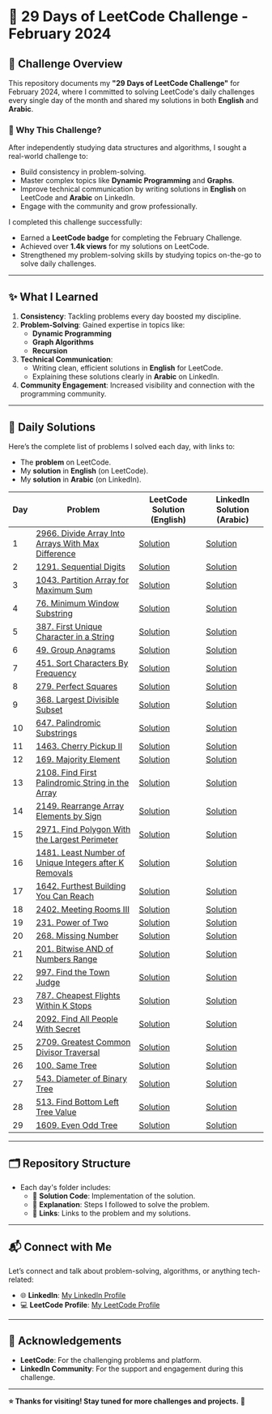 # 🚀 29 Days of LeetCode Challenge - February 2024

## 🌟 Challenge Overview
This repository documents my **"29 Days of LeetCode Challenge"** for February 2024, where I committed to solving LeetCode's daily challenges every single day of the month and shared my solutions in both **English** and **Arabic**.

### 🔎 Why This Challenge?
After independently studying data structures and algorithms, I sought a real-world challenge to:
-  Build consistency in problem-solving.
-  Master complex topics like **Dynamic Programming** and **Graphs**.
-  Improve technical communication by writing solutions in **English** on LeetCode and **Arabic** on LinkedIn.
-  Engage with the community and grow professionally.

I completed this challenge successfully:
-  Earned a **LeetCode badge** for completing the February Challenge.
-  Achieved over **1.4k views** for my solutions on LeetCode.
-  Strengthened my problem-solving skills by studying topics on-the-go to solve daily challenges.

---

## ✨ What I Learned
1. **Consistency**: Tackling problems every day boosted my discipline.
2. **Problem-Solving**: Gained expertise in topics like:
   -  **Dynamic Programming**
   -  **Graph Algorithms**
   -  **Recursion**
3. **Technical Communication**:
   - Writing clean, efficient solutions in **English** for LeetCode.
   - Explaining these solutions clearly in **Arabic** on LinkedIn.
4. **Community Engagement**: Increased visibility and connection with the programming community.

---

## 📅 Daily Solutions
Here’s the complete list of problems I solved each day, with links to:
- The **problem** on LeetCode.
- My **solution** in **English** (on LeetCode).
- My **solution** in **Arabic** (on LinkedIn).

| Day | Problem                        | LeetCode Solution (English)   | LinkedIn Solution (Arabic)     |
|-----|--------------------------------|--------------------------------|---------------------------------|
| 1   | [2966. Divide Array Into Arrays With Max Difference](https://leetcode.com/problems/divide-array-into-arrays-with-max-difference/description/?envType=daily-question&envId=2024-02-01)             | [Solution](https://leetcode.com/problems/divide-array-into-arrays-with-max-difference/solutions/4658107/beats-99-88-runtime-beats-95-48-memory-c-explained)                 | [Solution](https://www.linkedin.com/posts/nourhan-essam123_%D8%B5%D8%A8%D8%A7%D8%AD-%D8%A7%D9%84%D9%86%D8%B4%D8%A7%D8%B7-%D9%88-%D8%A7%D9%84%D8%AA%D8%AD%D8%AF%D9%89-%D9%85%D9%8A%D9%86-%D9%84%D8%B3%D9%87-%D9%85%D8%AD%D9%84%D8%B4-%D8%A7%D9%84problem-activity-7158707516044931072-2m0P?utm_source=share&utm_medium=member_desktop)                  |
| 2   | [1291. Sequential Digits](https://leetcode.com/problems/sequential-digits/description/?envType=daily-question&envId=2024-02-02)             | [Solution](https://leetcode.com/problems/sequential-digits/solutions/4663190/beats-100-users-c-explained)                 | [Solution](https://www.linkedin.com/posts/nourhan-essam123_leetcode-leetcodechallenge-dailychallenge-activity-7159025837764190208-UPv0?utm_source=share&utm_medium=member_desktop)                  |
| 3   | [1043. Partition Array for Maximum Sum](https://leetcode.com/problems/partition-array-for-maximum-sum/description/)             | [Solution](https://leetcode.com/problems/partition-array-for-maximum-sum/solutions/4671241/beats-94-96-users-dp-tabulation-explained)                 | [Solution](https://www.linkedin.com/posts/nourhan-essam123_leetcodechallenge-consistencyiskey-leetcode-activity-7159560170031722496-r40d?utm_source=share&utm_medium=member_desktop)                  |
| 4   | [76. Minimum Window Substring](https://leetcode.com/problems/minimum-window-substring/description/?envType=daily-question&envId=2024-02-04)             | [Solution](https://leetcode.com/problems/minimum-window-substring/solutions/4675490/beats-98-54-users-c-two-pointers-explained)                 | [Solution](https://www.linkedin.com/posts/nourhan-essam123_leetcodechallenge-leetcode-consistencyiskey-activity-7159858116094836736-cnhR?utm_source=share&utm_medium=member_desktop)                  |
| 5   | [387. First Unique Character in a String](https://leetcode.com/problems/first-unique-character-in-a-string/description/?envType=daily-question&envId=2024-02-05)             | [Solution](https://leetcode.com/problems/first-unique-character-in-a-string/solutions/4679045/beats-99-40-of-users-c-easy-solution)                 | [Solution](https://www.linkedin.com/posts/nourhan-essam123_leetcodechallenge-leetcode-consistencyiskey-activity-7160126995039760384-A-hQ?utm_source=share&utm_medium=member_desktop)                  |
| 6   | [49. Group Anagrams](https://leetcode.com/problems/group-anagrams/description/?envType=daily-question&envId=2024-02-06)             | [Solution](https://leetcode.com/problems/group-anagrams/solutions/4684415/beats-99-49-users-c-explained)                 | [Solution](https://www.linkedin.com/posts/nourhan-essam123_leetcodechallenge-leetcode2024-leetcode-activity-7160491362709123072-RJQj?utm_source=share&utm_medium=member_desktop)                  |
| 7   | [451. Sort Characters By Frequency](https://leetcode.com/problems/sort-characters-by-frequency/description/?envType=daily-question&envId=2024-02-07)             | [Solution](https://leetcode.com/problems/sort-characters-by-frequency/solutions/4690070/beats-99-77-users-c-explained)                 | [Solution](https://www.linkedin.com/posts/nourhan-essam123_leetcodechallenge-leetcode2024-leetcode-activity-7160865041326432256-zmj9?utm_source=share&utm_medium=member_desktop)                  |
| 8   | [279. Perfect Squares](https://leetcode.com/problems/perfect-squares/description/?envType=daily-question&envId=2024-02-08)             | [Solution](https://leetcode.com/problems/perfect-squares/solutions/4696005/beats-95-12-users-c-2-dp-approaches-explained)                 | [Solution](https://www.linkedin.com/posts/nourhan-essam123_leetcodechallenge-leetcode2024-leetcode-activity-7161256758278029312-AfJM?utm_source=share&utm_medium=member_desktop)                  |
| 9   | [368. Largest Divisible Subset](https://leetcode.com/problems/largest-divisible-subset/description/?envType=daily-question&envId=2024-02-09)             | [Solution](https://leetcode.com/problems/largest-divisible-subset/solutions/4702813/beats-97-34-users-c-easy-solution-explained)                 | [Solution](https://www.linkedin.com/posts/nourhan-essam123_leetcodechallenge-leetcode2024-leetcode-activity-7161783965140303873-Viqn?utm_source=share&utm_medium=member_desktop)                  |
| 10  | [647. Palindromic Substrings](https://leetcode.com/problems/palindromic-substrings/description/?envType=daily-question&envId=2024-02-10)             | [Solution](https://leetcode.com/problems/palindromic-substrings/solutions/4705327/beats-100-users-c-two-approaches-explained)                 | [Solution](https://www.linkedin.com/posts/nourhan-essam123_leetcodechallenge-leetcode2024-leetcode-activity-7162013530383224832-t4OV?utm_source=share&utm_medium=member_desktop)                  |
| 11  | [1463. Cherry Pickup II](https://leetcode.com/problems/cherry-pickup-ii/description/?envType=daily-question&envId=2024-02-11)             | [Solution](https://leetcode.com/problems/cherry-pickup-ii/solutions/4710081/beats-94-60-users-3-approaches-explained-c)                 | [Solution](https://www.linkedin.com/posts/nourhan-essam123_leetcodechallenge-leetcode2024-leetcode-activity-7162385967171977217-OvQD?utm_source=share&utm_medium=member_desktop)                  |
| 12  | [169. Majority Element](https://leetcode.com/problems/majority-element/description/?envType=daily-question&envId=2024-02-12)             | [Solution](https://leetcode.com/problems/majority-element/solutions/4714950/beats-98-users-c-3-approaches-explained)                 | [Solution](https://www.linkedin.com/posts/nourhan-essam123_leetcodechallenge-leetcode2024-leetcode-activity-7162754240677978112-BScu?utm_source=share&utm_medium=member_desktop)                  |
| 13  | [2108. Find First Palindromic String in the Array](https://leetcode.com/problems/find-first-palindromic-string-in-the-array/description/?envType=daily-question&envId=2024-02-13)             | [Solution](https://leetcode.com/problems/find-first-palindromic-string-in-the-array/solutions/4719935/beats-96-users-c-2-approaches-explained)                 | [Solution](https://www.linkedin.com/posts/nourhan-essam123_leetcodechallenge-leetcode2024-leetcode-activity-7163109391112552449-3Tgw?utm_source=share&utm_medium=member_desktop)                  |
| 14  | [2149. Rearrange Array Elements by Sign](https://leetcode.com/problems/rearrange-array-elements-by-sign/description/?envType=daily-question&envId=2024-02-14)             | [Solution](https://leetcode.com/problems/rearrange-array-elements-by-sign/solutions/4725398/beats-97-users-c-2-approaches-explained)                 | [Solution](https://www.linkedin.com/posts/nourhan-essam123_leetcodechallenge-leetcode2024-leetcode-activity-7163474051338850304-0sH2?utm_source=share&utm_medium=member_desktop)                  |
| 15  | [2971. Find Polygon With the Largest Perimeter](https://leetcode.com/problems/find-polygon-with-the-largest-perimeter/description/)             | [Solution](https://leetcode.com/problems/find-polygon-with-the-largest-perimeter/solutions/4729600/beats-98-39-users-c-prefix-sum-explained)                 | [Solution](https://www.linkedin.com/posts/nourhan-essam123_leetcodechallenge-leetcode2024-leetcode-activity-7163802011342249984-rkqq?utm_source=share&utm_medium=member_desktop)                  |
| 16  | [1481. Least Number of Unique Integers after K Removals](https://leetcode.com/problems/least-number-of-unique-integers-after-k-removals/description/?envType=daily-question&envId=2024-02-16)             | [Solution](https://leetcode.com/problems/least-number-of-unique-integers-after-k-removals/solutions/4734651/beats-9583-users-c-explained-easy-solution)                 | [Solution](https://www.linkedin.com/posts/nourhan-essam123_leetcodechallenge-leetcode2024-leetcode-activity-7164149174584631297-pY8t?utm_source=share&utm_medium=member_desktop)                  |
| 17  | [1642. Furthest Building You Can Reach](https://leetcode.com/problems/furthest-building-you-can-reach/description/?envType=daily-question&envId=2024-02-17)             | [Solution](https://leetcode.com/problems/furthest-building-you-can-reach/solutions/4740239/beats-99-users-c-min-heaps-explained)                 | [Solution](https://www.linkedin.com/posts/nourhan-essam123_leetcodechallenge-leetcode2024-leetcode-activity-7164627381314338816-KYIC?utm_source=share&utm_medium=member_desktop)                  |
| 18  | [2402. Meeting Rooms III](https://leetcode.com/problems/meeting-rooms-iii/description/?envType=daily-question&envId=2024-02-18)             | [Solution](https://leetcode.com/problems/meeting-rooms-iii/solutions/4746003/beats-99-users-c-min-heaps-explained)                 | [Solution](https://www.linkedin.com/posts/nourhan-essam123_leetcodechallenge-leetcode2024-leetcodesolutions-activity-7164921545235148800-5Ebt?utm_source=share&utm_medium=member_desktop)                  |
| 19  | [231. Power of Two](https://leetcode.com/problems/power-of-two/description/?envType=daily-question&envId=2024-02-19)             | [Solution](https://leetcode.com/problems/power-of-two/solutions/4749130/beats-100-users-c-two-lines-of-code-explained)                 | [Solution](https://www.linkedin.com/posts/nourhan-essam123_leetcodechallenge-leetcode2024-leetcodesolutions-activity-7165197992113684480-MVWJ?utm_source=share&utm_medium=member_desktop)                  |
| 20  | [268. Missing Number](https://leetcode.com/problems/missing-number/description/?envType=daily-question&envId=2024-02-20)             | [Solution](https://leetcode.com/problems/missing-number/solutions/4755305/beats-100-users-c-bitwise-xor-explained)                 | [Solution](https://www.linkedin.com/posts/nourhan-essam123_leetcodechallenge-leetcode2024-leetcodesolutions-activity-7165579138337128448-kgss?utm_source=share&utm_medium=member_desktop)                  |
| 21  | [201. Bitwise AND of Numbers Range](https://leetcode.com/problems/bitwise-and-of-numbers-range/description/?envType=daily-question&envId=2024-02-21)             | [Solution](https://leetcode.com/problems/bitwise-and-of-numbers-range/solutions/4761498/beats-100-users-c-explained)                 | [Solution](https://www.linkedin.com/posts/nourhan-essam123_leetcodechallenge-leetcode2024-leetcodesolutions-activity-7166088586956587011-Kw5h?utm_source=share&utm_medium=member_desktop)                  |
| 22  | [997. Find the Town Judge](https://leetcode.com/problems/find-the-town-judge/description/?envType=daily-question&envId=2024-02-22)             | [Solution](https://leetcode.com/problems/find-the-town-judge/solutions/4765538/beats-100-users-c-explained)                 | [Solution](https://www.linkedin.com/posts/nourhan-essam123_leetcodechallenge-leetcode2024-leetcodesolutions-activity-7166333836392443904-zFvm?utm_source=share&utm_medium=member_desktop)                  |
| 23  | [787. Cheapest Flights Within K Stops](https://leetcode.com/problems/cheapest-flights-within-k-stops/description/?envType=daily-question&envId=2024-02-23)             | [Solution](https://leetcode.com/problems/cheapest-flights-within-k-stops/solutions/4771913/beats-95-21-users-c-dijkstra-s-algorithm-explained)                 | [Solution](https://www.linkedin.com/posts/nourhan-essam123_leetcodechallenge-leetcode2024-leetcodesolutions-activity-7166776094988218368-4NPH?utm_source=share&utm_medium=member_desktop)                  |
| 24  | [2092. Find All People With Secret](https://leetcode.com/problems/find-all-people-with-secret/description/)             | [Solution](https://leetcode.com/problems/find-all-people-with-secret/solutions/4774947/beats-96-users-c-dijkstras-algorithm-explained)                 | [Solution](https://www.linkedin.com/posts/nourhan-essam123_leetcodechallenge-leetcode2024-leetcodesolutions-activity-7167068336495837185-Qs1D?utm_source=share&utm_medium=member_desktop)                  |
| 25  | [2709. Greatest Common Divisor Traversal](https://leetcode.com/problems/greatest-common-divisor-traversal/description/?envType=daily-question&envId=2024-02-25)             | [Solution](https://leetcode.com/problems/greatest-common-divisor-traversal/solutions/4782272/beats-65-45-users-c-bfs-explained)                 | [Solution](https://www.linkedin.com/posts/nourhan-essam123_leetcodechallenge-leetcode2024-leetcodesolutions-activity-7167627810054828033-aMEh?utm_source=share&utm_medium=member_desktop)                  |
| 26  | [100. Same Tree](https://leetcode.com/problems/same-tree/description/?envType=daily-question&envId=2024-02-26)             | [Solution](https://leetcode.com/problems/same-tree/solutions/4783417/beats-100-users-c-2-approaches-explained/)                 | [Solution](https://www.linkedin.com/posts/nourhan-essam123_leetcodechallenge-leetcode2024-leetcodesolutions-activity-7167759322209284097-lsDj?utm_source=share&utm_medium=member_desktop)                  |
| 27  | [543. Diameter of Binary Tree](https://leetcode.com/problems/diameter-of-binary-tree/description/?envType=daily-question&envId=2024-02-27)             | [Solution](https://leetcode.com/problems/diameter-of-binary-tree/solutions/4791586/beats-95-23-users-c-depth-first-search-explained)                 | [Solution](https://www.linkedin.com/posts/nourhan-essam123_leetcodechallenge-leetcode2024-leetcodesolutions-activity-7168333216653664256-g4_j?utm_source=share&utm_medium=member_desktop)                  |
| 28  | [513. Find Bottom Left Tree Value](https://leetcode.com/problems/find-bottom-left-tree-value/description/?envType=daily-question&envId=2024-02-28)             | [Solution](https://leetcode.com/problems/find-bottom-left-tree-value/solutions/4795579/beats-98-29-users-c-easy-solution-explained)                 | [Solution](https://www.linkedin.com/posts/nourhan-essam123_leetcodechallenge-leetcode2024-leetcodesolutions-activity-7168633717240881154-0A-S?utm_source=share&utm_medium=member_desktop)                  |
| 29  | [1609. Even Odd Tree](https://leetcode.com/problems/even-odd-tree/description/)             | [Solution](https://leetcode.com/problems/even-odd-tree/solutions/4798718/beats-9528-users-c-easy-solution-explain-5p5r)                 | [Solution](https://www.linkedin.com/posts/nourhan-essam123_leetcodechallenge-leetcode2024-leetcodesolutions-activity-7168890318195560449-m11C?utm_source=share&utm_medium=member_desktop)                  |

---

## 🗂️ Repository Structure
- Each day's folder includes:
  - 📝 **Solution Code**: Implementation of the solution.
  - 📖 **Explanation**: Steps I followed to solve the problem.
  - 🔗 **Links**: Links to the problem and my solutions.

---

## 📬 Connect with Me
Let’s connect and talk about problem-solving, algorithms, or anything tech-related:
- 🌐 **LinkedIn**: [My LinkedIn Profile](https://www.linkedin.com/in/nourhan-essam123/) 
- 💻 **LeetCode Profile**: [My LeetCode Profile](https://leetcode.com/u/norhan123/) 

---

## 🙌 Acknowledgements
- **LeetCode**: For the challenging problems and platform.
- **LinkedIn Community**: For the support and engagement during this challenge.

---

**⭐️ Thanks for visiting! Stay tuned for more challenges and projects.** 🚀
